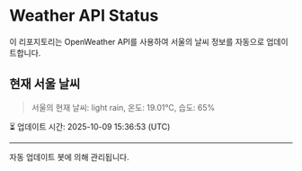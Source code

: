 
# Weather API Status

이 리포지토리는 OpenWeather API를 사용하여 서울의 날씨 정보를 자동으로 업데이트합니다.

## 현재 서울 날씨
> 서울의 현재 날씨: light rain, 온도: 19.01°C, 습도: 65%

⏳ 업데이트 시간: 2025-10-09 15:36:53 (UTC)

---
자동 업데이트 봇에 의해 관리됩니다.
